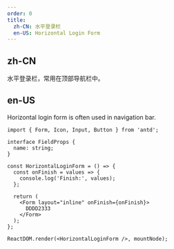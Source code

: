 ```yaml
---
order: 0
title:
  zh-CN: 水平登录栏
  en-US: Horizontal Login Form
---
```


## zh-CN

水平登录栏，常用在顶部导航栏中。

## en-US

Horizontal login form is often used in navigation bar.

```tsx
import { Form, Icon, Input, Button } from 'antd';

interface FieldProps {
  name: string;
}

const HorizontalLoginForm = () => {
  const onFinish = values => {
    console.log('Finish:', values);
  };

  return (
    <Form layout="inline" onFinish={onFinish}>
      DDDD2333
    </Form>
  );
};

ReactDOM.render(<HorizontalLoginForm />, mountNode);
```
